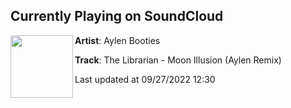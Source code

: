 ## Currently Playing on SoundCloud

[<img align="left" width="100" src="https://i1.sndcdn.com/artworks-FSPsPXjK3L1wFyPY-p6lfcA-t500x500.jpg">](https://soundcloud.com/aylen-bootlegs/the-librarian-moon-illusion-aylen-remix)

**Artist**: Aylen Booties 

**Track**: The Librarian - Moon Illusion (Aylen Remix)

Last updated at 09/27/2022 12:30
